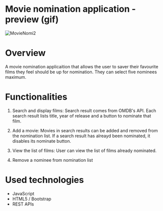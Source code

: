 # Movie nomination application - preview (gif)
![MovieNomi2](https://user-images.githubusercontent.com/47774611/107603733-b1ddd280-6bfb-11eb-83aa-3dfe26205297.gif)

# Overview
A movie nomination applicaition that allows the user to saver their favourite films they feel should be up for nomination. They can select five nominees maximum.

# Functionalities
1. Search and display films:
Search result comes from OMDB's API. Each search result lists title, year of release and a button to nominate that film.

2. Add a movie:
Movies in search results can be added and removed from the nomination list. If a search result has alreayd been nominated, it disables its nominate button.

3. View the list of films:
User can view the list of films already nominated.

4. Remove a nominee from nomination list

# Used technologies
- JavaScript 
- HTML5 / Bootstrap
- REST APIs

